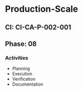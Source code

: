# Production-Scale

## CI: CI-CA-P-002-001
## Phase: 08

### Activities
- Planning
- Execution
- Verification
- Documentation
